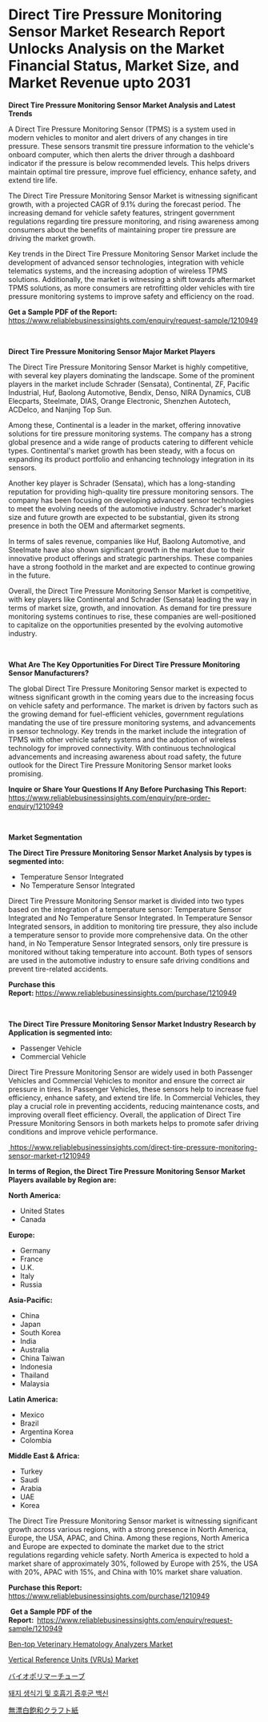 <p><h1>Direct Tire Pressure Monitoring Sensor Market Research Report Unlocks Analysis on the Market Financial Status, Market Size, and Market Revenue upto 2031</h1></p><p><strong>Direct Tire Pressure Monitoring Sensor Market Analysis and Latest Trends</strong></p>
<p><p>A Direct Tire Pressure Monitoring Sensor (TPMS) is a system used in modern vehicles to monitor and alert drivers of any changes in tire pressure. These sensors transmit tire pressure information to the vehicle's onboard computer, which then alerts the driver through a dashboard indicator if the pressure is below recommended levels. This helps drivers maintain optimal tire pressure, improve fuel efficiency, enhance safety, and extend tire life.</p><p>The Direct Tire Pressure Monitoring Sensor Market is witnessing significant growth, with a projected CAGR of 9.1% during the forecast period. The increasing demand for vehicle safety features, stringent government regulations regarding tire pressure monitoring, and rising awareness among consumers about the benefits of maintaining proper tire pressure are driving the market growth.</p><p>Key trends in the Direct Tire Pressure Monitoring Sensor Market include the development of advanced sensor technologies, integration with vehicle telematics systems, and the increasing adoption of wireless TPMS solutions. Additionally, the market is witnessing a shift towards aftermarket TPMS solutions, as more consumers are retrofitting older vehicles with tire pressure monitoring systems to improve safety and efficiency on the road.</p></p>
<p><strong>Get a Sample PDF of the Report:&nbsp;</strong> <a href="https://www.reliablebusinessinsights.com/enquiry/request-sample/1210949">https://www.reliablebusinessinsights.com/enquiry/request-sample/1210949</a></p>
<p>&nbsp;</p>
<p><strong>Direct Tire Pressure Monitoring Sensor Major Market Players</strong></p>
<p><p>The Direct Tire Pressure Monitoring Sensor Market is highly competitive, with several key players dominating the landscape. Some of the prominent players in the market include Schrader (Sensata), Continental, ZF, Pacific Industrial, Huf, Baolong Automotive, Bendix, Denso, NIRA Dynamics, CUB Elecparts, Steelmate, DIAS, Orange Electronic, Shenzhen Autotech, ACDelco, and Nanjing Top Sun.</p><p>Among these, Continental is a leader in the market, offering innovative solutions for tire pressure monitoring systems. The company has a strong global presence and a wide range of products catering to different vehicle types. Continental's market growth has been steady, with a focus on expanding its product portfolio and enhancing technology integration in its sensors.</p><p>Another key player is Schrader (Sensata), which has a long-standing reputation for providing high-quality tire pressure monitoring sensors. The company has been focusing on developing advanced sensor technologies to meet the evolving needs of the automotive industry. Schrader's market size and future growth are expected to be substantial, given its strong presence in both the OEM and aftermarket segments.</p><p>In terms of sales revenue, companies like Huf, Baolong Automotive, and Steelmate have also shown significant growth in the market due to their innovative product offerings and strategic partnerships. These companies have a strong foothold in the market and are expected to continue growing in the future.</p><p>Overall, the Direct Tire Pressure Monitoring Sensor Market is competitive, with key players like Continental and Schrader (Sensata) leading the way in terms of market size, growth, and innovation. As demand for tire pressure monitoring systems continues to rise, these companies are well-positioned to capitalize on the opportunities presented by the evolving automotive industry.</p></p>
<p>&nbsp;</p>
<p><strong>What Are The Key Opportunities For Direct Tire Pressure Monitoring Sensor Manufacturers?</strong></p>
<p><p>The global Direct Tire Pressure Monitoring Sensor market is expected to witness significant growth in the coming years due to the increasing focus on vehicle safety and performance. The market is driven by factors such as the growing demand for fuel-efficient vehicles, government regulations mandating the use of tire pressure monitoring systems, and advancements in sensor technology. Key trends in the market include the integration of TPMS with other vehicle safety systems and the adoption of wireless technology for improved connectivity. With continuous technological advancements and increasing awareness about road safety, the future outlook for the Direct Tire Pressure Monitoring Sensor market looks promising.</p></p>
<p><strong>Inquire or Share Your Questions If Any Before Purchasing This Report:</strong> <a href="https://www.reliablebusinessinsights.com/enquiry/pre-order-enquiry/1210949">https://www.reliablebusinessinsights.com/enquiry/pre-order-enquiry/1210949</a></p>
<p>&nbsp;</p>
<p><strong>Market Segmentation</strong></p>
<p><strong>The Direct Tire Pressure Monitoring Sensor Market Analysis by types is segmented into:</strong></p>
<p><ul><li>Temperature Sensor Integrated</li><li>No Temperature Sensor Integrated</li></ul></p>
<p><p>Direct Tire Pressure Monitoring Sensor market is divided into two types based on the integration of a temperature sensor: Temperature Sensor Integrated and No Temperature Sensor Integrated. In Temperature Sensor Integrated sensors, in addition to monitoring tire pressure, they also include a temperature sensor to provide more comprehensive data. On the other hand, in No Temperature Sensor Integrated sensors, only tire pressure is monitored without taking temperature into account. Both types of sensors are used in the automotive industry to ensure safe driving conditions and prevent tire-related accidents.</p></p>
<p><strong>Purchase this Report:&nbsp;</strong><a href="https://www.reliablebusinessinsights.com/purchase/1210949">https://www.reliablebusinessinsights.com/purchase/1210949</a></p>
<p>&nbsp;</p>
<p><strong>The Direct Tire Pressure Monitoring Sensor Market Industry Research by Application is segmented into:</strong></p>
<p><ul><li>Passenger Vehicle</li><li>Commercial Vehicle</li></ul></p>
<p><p>Direct Tire Pressure Monitoring Sensor are widely used in both Passenger Vehicles and Commercial Vehicles to monitor and ensure the correct air pressure in tires. In Passenger Vehicles, these sensors help to increase fuel efficiency, enhance safety, and extend tire life. In Commercial Vehicles, they play a crucial role in preventing accidents, reducing maintenance costs, and improving overall fleet efficiency. Overall, the application of Direct Tire Pressure Monitoring Sensors in both markets helps to promote safer driving conditions and improve vehicle performance.</p></p>
<p><a href="https://www.reliablebusinessinsights.com/direct-tire-pressure-monitoring-sensor-market-r1210949">&nbsp;https://www.reliablebusinessinsights.com/direct-tire-pressure-monitoring-sensor-market-r1210949</a></p>
<p><strong>In terms of Region, the Direct Tire Pressure Monitoring Sensor Market Players available by Region are:</strong></p>
<p>
    <p> <strong> North America: </strong>
        <ul>
            <li>United States</li>
            <li>Canada</li>
        </ul>
        </p> 
    <p> <strong> Europe: </strong>
        <ul>
            <li>Germany</li>
            <li>France</li>
            <li>U.K.</li>
            <li>Italy</li>
            <li>Russia</li>
        </ul>
        </p> 
    <p> <strong> Asia-Pacific: </strong>
        <ul>
            <li>China</li>
            <li>Japan</li>
            <li>South Korea</li>
            <li>India</li>
            <li>Australia</li>
            <li>China Taiwan</li>
            <li>Indonesia</li>
            <li>Thailand</li>
            <li>Malaysia</li>
        </ul>
        </p> 
    <p> <strong> Latin America: </strong>
        <ul>
            <li>Mexico</li>
            <li>Brazil</li>
            <li>Argentina Korea</li>
            <li>Colombia</li>
        </ul>
        </p> 
    <p> <strong> Middle East & Africa: </strong>
        <ul>
            <li>Turkey</li>
            <li>Saudi</li>
            <li>Arabia</li>
            <li>UAE</li>
            <li>Korea</li>
        </ul>
    </p>
    </p>
<p><p>The Direct Tire Pressure Monitoring Sensor market is witnessing significant growth across various regions, with a strong presence in North America, Europe, the USA, APAC, and China. Among these regions, North America and Europe are expected to dominate the market due to the strict regulations regarding vehicle safety. North America is expected to hold a market share of approximately 30%, followed by Europe with 25%, the USA with 20%, APAC with 15%, and China with 10% market share valuation.</p></p>
<p><strong>Purchase this Report: </strong><a href="https://www.reliablebusinessinsights.com/purchase/1210949">https://www.reliablebusinessinsights.com/purchase/1210949</a></p>
<p>&nbsp;<strong>Get a Sample PDF of the Report:&nbsp;&nbsp;</strong><a href="https://www.reliablebusinessinsights.com/enquiry/request-sample/1210949">https://www.reliablebusinessinsights.com/enquiry/request-sample/1210949</a></p>
<p><strong></strong></p>
<p><p><a href="https://github.com/gracielawharr/Market-Research-Report-List-1/blob/main/ben-top-veterinary-hematology-analyzers-market.md">Ben-top Veterinary Hematology Analyzers Market</a></p><p><a href="https://issuu.com/reportprime-2/docs/vertical-reference-units-vrus-marke_5caaeac7e380c5">Vertical Reference Units (VRUs) Market</a></p><p><a href="https://github.com/BrionnaBoyle/Market-Research-Report-List-1/blob/main/1493183100851.md">バイオポリマーチューブ</a></p><p><a href="https://github.com/jimahmed0511/Market-Research-Report-List-1/blob/main/244543294424.md">돼지 생식기 및 호흡기 증후군 백신</a></p><p><a href="https://github.com/JerelSchulit20231/Market-Research-Report-List-1/blob/main/2846676100850.md">無漂白飽和クラフト紙</a></p></p>